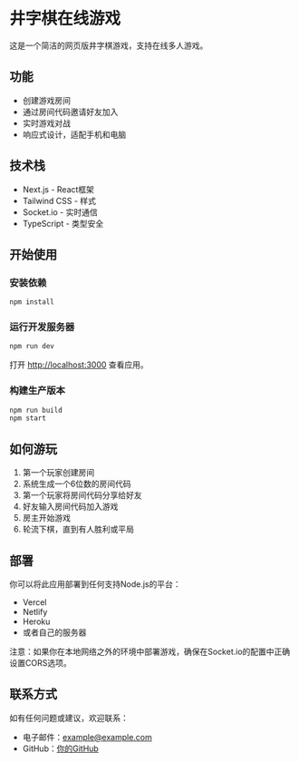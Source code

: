 # 井字棋在线游戏

这是一个简洁的网页版井字棋游戏，支持在线多人游戏。

## 功能

- 创建游戏房间
- 通过房间代码邀请好友加入
- 实时游戏对战
- 响应式设计，适配手机和电脑

## 技术栈

- Next.js - React框架
- Tailwind CSS - 样式
- Socket.io - 实时通信
- TypeScript - 类型安全

## 开始使用

### 安装依赖

```bash
npm install
```

### 运行开发服务器

```bash
npm run dev
```

打开 [http://localhost:3000](http://localhost:3000) 查看应用。

### 构建生产版本

```bash
npm run build
npm start
```

## 如何游玩

1. 第一个玩家创建房间
2. 系统生成一个6位数的房间代码
3. 第一个玩家将房间代码分享给好友
4. 好友输入房间代码加入游戏
5. 房主开始游戏
6. 轮流下棋，直到有人胜利或平局

## 部署

你可以将此应用部署到任何支持Node.js的平台：

- Vercel
- Netlify
- Heroku
- 或者自己的服务器

注意：如果你在本地网络之外的环境中部署游戏，确保在Socket.io的配置中正确设置CORS选项。

## 联系方式

如有任何问题或建议，欢迎联系：

- 电子邮件：example@example.com
- GitHub：[你的GitHub](https://github.com/yourusername)
